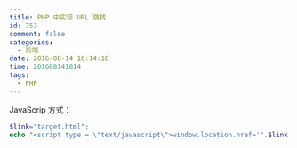 ```yaml
---
title: PHP 中实现 URL 跳转
id: 753
comment: false
categories:
  - 后端
date: 2016-08-14 18:14:18
time: 201608141814
tags:
  - PHP
---
```


JavaScrip 方式：

``` php
$link="target.html";
echo "<script type = \"text/javascript\">window.location.href='".$link."'</script>";
```
